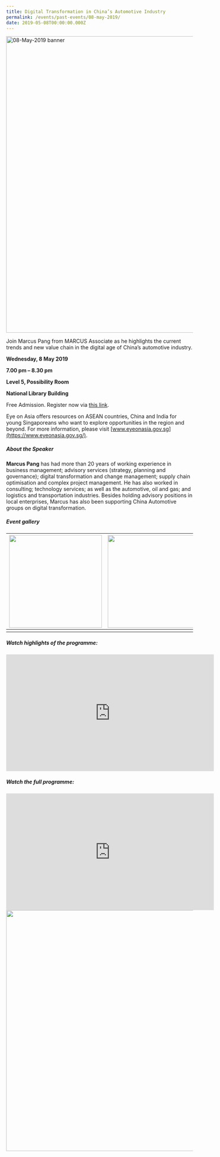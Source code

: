 ```yaml
---
title: Digital Transformation in China’s Automotive Industry
permalink: /events/past-events/08-may-2019/
date: 2019-05-08T00:00:00.000Z
---
```




<img src="\images\past-events\08-May-2019\banner.jpg" alt="08-May-2019 banner" style="width:800px;" />

Join Marcus Pang from MARCUS Associate as he highlights the current trends and new value chain in the digital age of China’s automotive industry.

**Wednesday, 8 May 2019**

**7.00 pm – 8.30 pm**

**Level 5, Possibility Room**

**National Library Building**

Free Admission. Register now via [this link](https://www.nlb.gov.sg/golibrary2/e/eye-on-asia-programme-series-digital-transformation-in-chinas-automotive-industry-97443628).

Eye on Asia offers resources on ASEAN countries, China and India for young Singaporeans who want to explore opportunities in the region and beyond. For more information, please visit [www.eyeonasia.gov.sg](https://www.eyeonasia.gov.sg/).

##### **About the Speaker**

**Marcus Pang** has had more than 20 years of working experience in business management; advisory services (strategy, planning and governance); digital transformation and change management; supply chain optimisation and complex project management. He has also worked in consulting; technology services; as well as the automotive, oil and gas; and logistics and transportation industries. Besides holding advisory positions in local enterprises, Marcus has also been supporting China Automotive groups on digital transformation.

##### **Event gallery**

| <a href="\images\past-events\08-May-2019\image-1.jpg"><img src="\images\past-events\08-May-2019\image-1.jpg" style="width:250px;" /></a> | <a href="\images\past-events\08-May-2019\image-2.jpg"><img src="\images\past-events\08-May-2019\image-2.jpg" style="width:250px;" /></a> | <a href="\images\past-events\08-May-2019\image-3.jpg"><img src="\images\past-events\08-May-2019\image-3.jpg" style="width:250px;" /></a> |
| ------------------------------------------------------------ | ------------------------------------------------------------ | ------------------------------------------------------------ |
|                                                              |                                                              |                                                              |

#####  **Watch highlights of the programme:** 

<div class="bp-youtube">
<iframe width="560" height="315" src="https://www.youtube.com/embed/_8SzOIywxiQ" frameborder="0" allow="accelerometer; autoplay; encrypted-media; gyroscope; picture-in-picture" allowfullscreen></iframe>
</div>

##### **Watch the full programme:**

<div class="bp-youtube">
<iframe width="560" height="315" src="https://www.youtube.com/embed/8ulfDupOlz0" frameborder="0" allow="accelerometer; autoplay; encrypted-media; gyroscope; picture-in-picture" allowfullscreen></iframe>
</div>

<img src="\images\past-events\08-May-2019\edm.jpg" style="width:650px;" />


